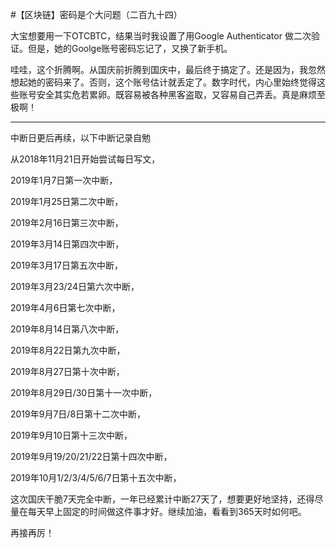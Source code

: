 #【区块链】密码是个大问题（二百九十四）

大宝想要用一下OTCBTC，结果当时我设置了用Google Authenticator 做二次验证。但是，她的Goolge账号密码忘记了，又换了新手机。

哇哇，这个折腾啊。从国庆前折腾到国庆中，最后终于搞定了。还是因为，我忽然想起她的密码来了。否则，这个账号估计就丢定了。数字时代，内心里始终觉得这些账号安全其实危若累卵。既容易被各种黑客盗取，又容易自己弄丢。真是麻烦至极啊！



----

中断日更后再续，以下中断记录自勉

从2018年11月21日开始尝试每日写文，

2019年1月7日第一次中断，

2019年1月25日第二次中断，

2019年2月16日第三次中断，

2019年3月14日第四次中断，

2019年3月17日第五次中断，

2019年3月23/24日第六次中断，

2019年4月6日第七次中断，

2019年8月14日第八次中断，

2019年8月22日第九次中断，

2019年8月27日第十次中断，

2019年8月29日/30日第十一次中断，

2019年9月7日/8日第十二次中断，

2019年9月10日第十三次中断，

2019年9月19/20/21/22日第十四次中断，

2019年10月1/2/3/4/5/6/7日第十五次中断，

这次国庆干脆7天完全中断，一年已经累计中断27天了，想要更好地坚持，还得尽量在每天早上固定的时间做这件事才好。继续加油，看看到365天时如何吧。

再接再厉！